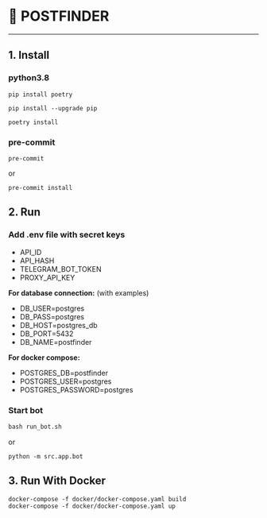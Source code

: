 # 🔎 POSTFINDER

---
## 1. Install

### python3.8

```
pip install poetry

pip install --upgrade pip

poetry install
```

### pre-commit

```
pre-commit
```

or

```
pre-commit install
```

## 2. Run

### Add .env file with secret keys
* API_ID
* API_HASH
* TELEGRAM_BOT_TOKEN
* PROXY_API_KEY

**For database connection:** (with examples)
* DB_USER=postgres
* DB_PASS=postgres
* DB_HOST=postgres_db
* DB_PORT=5432
* DB_NAME=postfinder

**For docker compose:**
* POSTGRES_DB=postfinder
* POSTGRES_USER=postgres
* POSTGRES_PASSWORD=postgres

### Start bot

```python
bash run_bot.sh
```

or

```
python -m src.app.bot
```

## 3. Run With Docker
```
docker-compose -f docker/docker-compose.yaml build
docker-compose -f docker/docker-compose.yaml up
```

